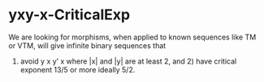 # yxy-x-CriticalExp
We are looking for morphisms, when applied to known sequences like TM or VTM, will give infinite binary sequences that
1) avoid y x y’ x where |x| and |y| are at least 2, and 2) have critical exponent 13/5 or more ideally 5/2.
